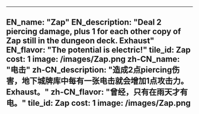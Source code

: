 ---

EN_name: "Zap"
EN_description: "Deal 2 piercing damage, plus 1 for each other copy of Zap still in the dungeon deck. Exhaust"
EN_flavor: "The potential is electric!"
tile_id: Zap
cost: 1
image: /images/Zap.png
zh-CN_name: "电击"
zh-CN_description: "造成2点piercing伤害，地下城牌库中每有一张电击就会增加1点攻击力。Exhaust。"
zh-CN_flavor: "曾经，只有在雨天才有电。"
tile_id: Zap
cost: 1
image: /images/Zap.png
---
